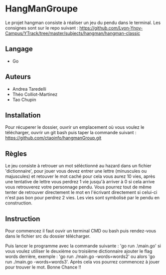 # HangManGroupe

Le projet hangman consiste à réaliser un jeu du pendu dans le terminal.
Les consignes sont sur le repo suivant : https://github.com/Lyon-Ynov-Campus/YTrack/tree/master/subjects/hangman/hangman-classic

## Langage

 - Go

## Auteurs

- Andrea Taredelli
- Théo Colliot-Martinez
- Tao Chupin

## Installation 

Pour récuperer le dossier, ouvrir un emplacement où vous voulez le télécharger, ouvrir un
git bash puis taper la commande suivant : https://github.com/ctaoinfo/hangmanGroup.git

## Règles

Le jeu consiste à retrouer un mot séléctionné au hazard dans un fichier 'dictionnaire', pour jouer vous devez entrer une lettre (minuscules ou majuscules) 
et retouver le mot caché pour cela vous aurez 10 vies, après une tentative de lettre vous perdrez 1 vie jusqu'à arriver à 0 si cela arrive vous retrouverez 
votre personnage pendu.
Vous pourrez tout de même tenter de retrouver directement le mot en l'écrivant directement si celui-ci n'est pas bon pour perdrez 2 vies.
Les vies sont symbolisé par le pendu en construction.

## Instruction

Pour commencez il faut ouvir un terminal CMD ou bash puis rendez-vous dans le fichier src du dossier télécharger.

Puis lancer le programme avec la commande suivante : 'go run .\main.go'
si vous voulez utiliser le deuxième ou troisième dictionnaire ajouter le flag words derrière, exemple : 'go run ./main.go -words=words2' 
ou alors 'go run ./main.go -words=words3'.
Après cela vos pourrez commencez à jouer pour trouver le mot.
Bonne Chance !!

